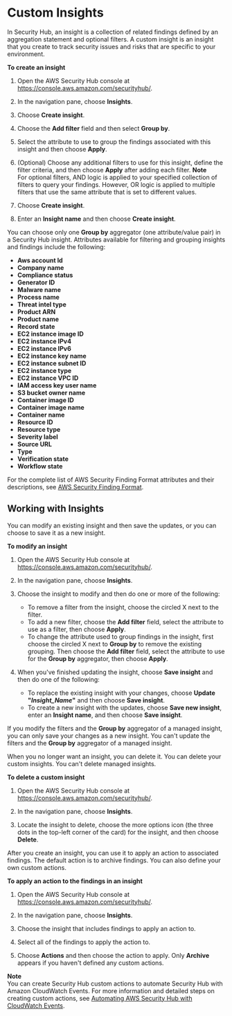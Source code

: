 # Custom Insights<a name="securityhub-custom-insights"></a>

In Security Hub, an insight is a collection of related findings defined by an aggregation statement and optional filters\. A custom insight is an insight that you create to track security issues and risks that are specific to your environment\.

**To create an insight**

1. Open the AWS Security Hub console at [https://console\.aws\.amazon\.com/securityhub/](https://console.aws.amazon.com/securityhub/)\.

1. In the navigation pane, choose **Insights**\.

1. Choose **Create insight**\.

1. Choose the **Add filter** field and then select **Group by**\.

1. Select the attribute to use to group the findings associated with this insight and then choose **Apply**\.

1. \(Optional\) Choose any additional filters to use for this insight, define the filter criteria, and then choose **Apply** after adding each filter\.
**Note**  
For optional filters, AND logic is applied to your specified collection of filters to query your findings\. However, OR logic is applied to multiple filters that use the same attribute that is set to different values\.

1. Choose **Create insight**\.

1. Enter an **Insight name** and then choose **Create insight**\.

You can choose only one **Group by** aggregator \(one attribute/value pair\) in a Security Hub insight\. Attributes available for filtering and grouping insights and findings include the following:
+ **Aws account Id**
+ **Company name**
+ **Compliance status**
+ **Generator ID**
+ **Malware name**
+ **Process name**
+ **Threat intel type**
+ **Product ARN**
+ **Product name**
+ **Record state**
+ **EC2 instance image ID**
+ **EC2 instance IPv4**
+ **EC2 instance IPv6**
+ **EC2 instance key name**
+ **EC2 instance subnet ID**
+ **EC2 instance type**
+ **EC2 instance VPC ID**
+ **IAM access key user name**
+ **S3 bucket owner name**
+ **Container image ID**
+ **Container image name**
+ **Container name**
+ **Resource ID**
+ **Resource type**
+ **Severity label**
+ **Source URL**
+ **Type**
+ **Verification state**
+ **Workflow state**

For the complete list of AWS Security Finding Format attributes and their descriptions, see [AWS Security Finding Format](securityhub-findings-format.md)\.

## Working with Insights<a name="work-with-insights"></a>

You can modify an existing insight and then save the updates, or you can choose to save it as a new insight\.

**To modify an insight**

1. Open the AWS Security Hub console at [https://console\.aws\.amazon\.com/securityhub/](https://console.aws.amazon.com/securityhub/)\.

1. In the navigation pane, choose **Insights**\.

1. Choose the insight to modify and then do one or more of the following:
   + To remove a filter from the insight, choose the circled X next to the filter\.
   + To add a new filter, choose the **Add filter** field, select the attribute to use as a filter, then choose **Apply**\.
   + To change the attribute used to group findings in the insight, first choose the circled X next to **Group by** to remove the existing grouping\. Then choose the **Add filter** field, select the attribute to use for the **Group by** aggregator, then choose **Apply**\.

1. When you've finished updating the insight, choose **Save insight** and then do one of the following:
   + To replace the existing insight with your changes, choose **Update "*Insight\_Name*"** and then choose **Save insight**\.
   + To create a new insight with the updates, choose **Save new insight**, enter an **Insight name**, and then choose **Save insight**\.

If you modify the filters and the **Group by** aggregator of a managed insight, you can only save your changes as a new insight\. You can't update the filters and the **Group by** aggregator of a managed insight\.

When you no longer want an insight, you can delete it\. You can delete your custom insights\. You can't delete managed insights\.

**To delete a custom insight**

1. Open the AWS Security Hub console at [https://console\.aws\.amazon\.com/securityhub/](https://console.aws.amazon.com/securityhub/)\.

1. In the navigation pane, choose **Insights**\.

1. Locate the insight to delete, choose the more options icon \(the three dots in the top\-left corner of the card\) for the insight, and then choose **Delete**\.

After you create an insight, you can use it to apply an action to associated findings\. The default action is to archive findings\. You can also define your own custom actions\.

**To apply an action to the findings in an insight**

1. Open the AWS Security Hub console at [https://console\.aws\.amazon\.com/securityhub/](https://console.aws.amazon.com/securityhub/)\.

1. In the navigation pane, choose **Insights**\.

1. Choose the insight that includes findings to apply an action to\.

1. Select all of the findings to apply the action to\.

1. Choose **Actions** and then choose the action to apply\. Only **Archive** appears if you haven't defined any custom actions\.

**Note**  
You can create Security Hub custom actions to automate Security Hub with Amazon CloudWatch Events\. For more information and detailed steps on creating custom actions, see [Automating AWS Security Hub with CloudWatch Events](securityhub-cloudwatch-events.md)\.
